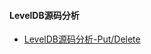 #### LevelDB源码分析
* [LevelDB源码分析-Put/Delete](http://plutolove.hatenablog.com/entry/2017/12/04/165251)